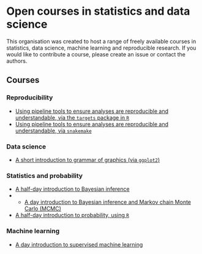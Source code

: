 # Open courses in statistics and data science

This organisation was created to host a range of freely available courses in statistics, data science, machine learning and reproducible research. If you would like to contribute a course, please create an issue or contact the authors.

## Courses

### Reproducibility

- [Using pipeline tools to ensure analyses are reproducible and understandable, via the `targets` package in `R`](https://github.com/open-courses-statistics-data-science/pipeline_tools)
- [Using pipeline tools to ensure analyses are reproducible and understandable, via `snakemake`](https://github.com/open-courses-statistics-data-science/pipeline_tools_snakemake)


### Data science

- [A short introduction to grammar of graphics (via `ggplot2`)](https://github.com/open-courses-statistics-data-science/introduction_to_grammar_of_graphics)


### Statistics and probability

- [A half-day introduction to Bayesian inference](https://github.com/ben18785/introduction_to_bayesian_inference)
- - [A day introduction to Bayesian inference and Markov chain Monte Carlo (MCMC)](https://github.com/open-courses-statistics-data-science/introduction_to_bayesian_mcmc_mathbio)
- [A half-day introduction to probability, using `R`](https://github.com/open-courses-statistics-data-science/introduction_to_probability)

### Machine learning

- [A day introduction to supervised machine learning](https://github.com/open-courses-statistics-data-science/introduction_to_supervised_ml)
